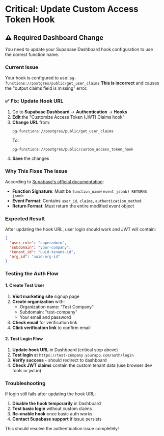 # Critical: Update Custom Access Token Hook

## ⚠️ Required Dashboard Change

You need to update your Supabase Dashboard hook configuration to use the correct function name.

### Current Issue

Your hook is configured to use: `pg-functions://postgres/public/get_user_claims`
**This is incorrect** and causes the "output claims field is missing" error.

### ✅ Fix: Update Hook URL

1. Go to **Supabase Dashboard** → **Authentication** → **Hooks**
2. **Edit** the "Customize Access Token (JWT) Claims hook"
3. **Change URL** from:
   ```
   pg-functions://postgres/public/get_user_claims
   ```
   To:
   ```
   pg-functions://postgres/public/custom_access_token_hook
   ```
4. **Save** the changes

### Why This Fixes The Issue

According to [Supabase's official documentation](https://supabase.com/docs/guides/auth/auth-hooks/custom-access-token-hook):

- **Function Signature**: Must be `function_name(event jsonb) RETURNS jsonb`
- **Event Format**: Contains `user_id`, `claims`, `authentication_method`
- **Return Format**: Must return the entire modified event object

### Expected Result

After updating the hook URL, user login should work and JWT will contain:

```json
{
  "user_role": "superadmin",
  "subdomain": "your-company",
  "tenant_id": "uuid-tenant-id",
  "org_id": "uuid-org-id"
}
```

### Testing the Auth Flow

#### 1. Create Test User

1. **Visit marketing site** signup page
2. **Create organization** with:
   - Organization name: "Test Company"
   - Subdomain: "test-company"
   - Your email and password
3. **Check email** for verification link
4. **Click verification link** to confirm email

#### 2. Test Login Flow

1. **Update hook URL** in Dashboard (critical step above)
2. **Test login** at `https://test-company.yourapp.com/auth/login`
3. **Verify success** - should redirect to dashboard
4. **Check JWT claims** contain the custom tenant data (use browser dev tools or jwt.io)

### Troubleshooting

If login still fails after updating the hook URL:

1. **Disable the hook temporarily** in Dashboard
2. **Test basic login** without custom claims
3. **Re-enable hook** once basic auth works
4. **Contact Supabase support** if issue persists

This should resolve the authentication issue completely!
